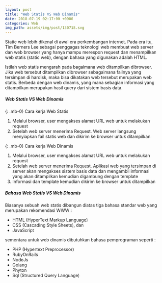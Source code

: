 ```yaml
---
layout: post
title: "Web Statis VS Web Dinamis"
date: 2018-07-19 02:17:00 +0900
categories: Web
img_path: assets/img/post/130718.svg
---
```


Static web lebih dikenal di awal era perkembangan internet. Pada era itu, Tim Berners Lee sebagai penggagas teknologi web membuat web server dan web browser yang hanya mampu merespon request dan menampilkan web statis (static web), dengan bahasa yang digunakan adalah HTML. 

Istilah web statis mengarah pada bagaimana web ditampilkan dibrowser. Jika web tersebut ditampilkan dibrowser sebagaimana failnya yang tersimpan di hardisk, maka bisa dikatakan web tersebut merupakan web statis. Berbeda dengan web dinamis, yang mana sebagian informasi yang ditampilkan merupakan hasil query dari sistem basis data. 

##### Web Statis VS Web Dinamis 

{: .mb-0}
Cara kerja Web Statis
1. Melalui browser, user mengakses alamat URL web untuk melakukan request 
2. Setelah web server menerima Request. Web server langsung menyiapkan fail statis web dan dikirim ke browser untuk ditampilkan  

{: .mb-0}
Cara kerja Web Dinamis
1. Melalui browser, user mengakses alamat URL web untuk melakukan request
2. Setelah web server menerima Request. Aplikasi web yang tersimpan di server akan mengakses sistem basis data dan mengambil informasi yang akan ditampilkan kemudian digambung dengan template  
3. Informasi dan template kemudian dikirim ke browser untuk ditampilkan 

##### Bahasa Web Statis VS Web Dinamis
Biasanya sebuah web statis dibangun diatas tiga bahasa standar web yang merupakan rekomendasi WWW : 
- HTML (HyperText Markup Language)
- CSS (Cascading Style Sheets), dan 
- JavaScript 

sementara untuk web dinamis dibutuhkan bahasa pemprograman seperti : 
- PHP (Hypertext Preprocessor)
- RubyOnRails
- NodeJs
- Golang 
- Phyton
- Sql (Structured Query Language)